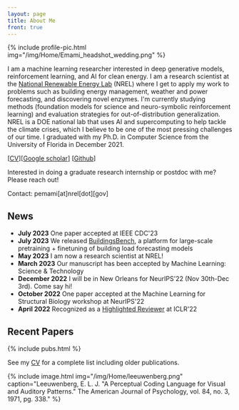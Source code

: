 ```yaml
---
layout: page
title: About Me
front: true
---
```



{%
    include profile-pic.html
    img="/img/Home/Emami_headshot_wedding.png"
%}

I am a machine learning researcher interested in deep generative models, reinforcement learning, and AI for clean energy. I am a research scientist at the [National Renewable Energy Lab](https://www.nrel.gov/) (NREL) where I get to apply my work to problems such as building energy management, weather and power forecasting, and discovering novel enzymes.
I'm currently studying methods (foundation models for science and neuro-symbolic reinforcement learning) and evaluation strategies for out-of-distribution generalization.
 NREL is a DOE national lab that uses AI and supercomputing to help tackle the climate crises, which I believe to be one of the most pressing challenges of our time. I graduated with my Ph.D. in Computer Science from the University of Florida in December 2021. 

[[CV](pdfs/cv.pdf)][[Google scholar](https://scholar.google.com/citations?user=WSU6_r0AAAAJ&hl=en)] [[Github](https://github.com/pemami4911)]

Interested in doing a graduate research internship or postdoc with me? Please reach out! 

Contact: pemami[at]nrel[dot][gov]


## News

* **July 2023** One paper accepted at IEEE CDC'23
* **July 2023** We released [BuildingsBench](https://github.com/NREL/BuildingsBench), a platform for large-scale pretraining + finetuning of building load forecasting models
* **May 2023** I am now a research scientist at NREL!
* **March 2023** Our manuscript has been accepted by Machine Learning: Science & Technology 
* **December 2022** I will be in New Orleans for NeurIPS'22 (Nov 30th-Dec 3rd). Come say hi!
* **October 2022** One paper accepted at the Machine Learning for Structural Biology workshop at NeurIPS'22
* **April 2022** Recognized as a [Highlighted Reviewer](https://iclr.cc/Conferences/2022/Reviewers) at ICLR'22  

## Recent Papers

{%
    include pubs.html
%}

See my [CV](pdfs/cv.pdf) for a complete list including older publications.

{%
    include image.html
    img="/img/Home/leeuwenberg.png"
    caption="Leeuwenberg, E. L. J. \"A Perceptual Coding Language for Visual and Auditory Patterns.\" The American Journal of Psychology, vol. 84, no. 3, 1971, pg. 338."
%}
